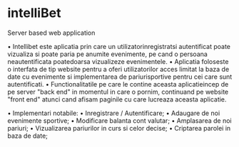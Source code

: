 # intelliBet
Server based web application

• Intellibet este aplicatia prin care un utilizatorinregistratsi autentificat poate vizualiza si poate paria pe 
anumite evenimente, pe cand o persoana neautentificata poatedoarsa vizualizeze evenimentele.
• Aplicatia foloseste o interfata de tip website pentru a oferi utilizatorilor acces limitat la baza de date cu 
evenimente si implementarea de pariurisportive pentru cei care sunt autentificati.
• Functionalitatile pe care le contine aceasta aplicatieincep de pe server "back end" in momentul in care 
o pornim, continuand pe website "front end" atunci cand afisam paginile cu care lucreaza aceasta
aplicatie.

• Implementari notabile:
• Inregistrare / Autentificare;
• Adaugare de noi evenimente sportive;
• Modificare balanta cont valutar;
• Amplasarea de noi pariuri;
• Vizualizarea pariurilor in curs si celor decise;
• Criptarea parolei in baza de date;
